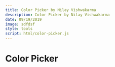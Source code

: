 ```yaml
---
title: Color Picker by Nilay Vishwakarma
description: Color Picker by Nilay Vishwakarma
date: 09/19/2019
image: sdfdsf
style: tools
script: html/color-picker.js
---
```


# Color Picker
